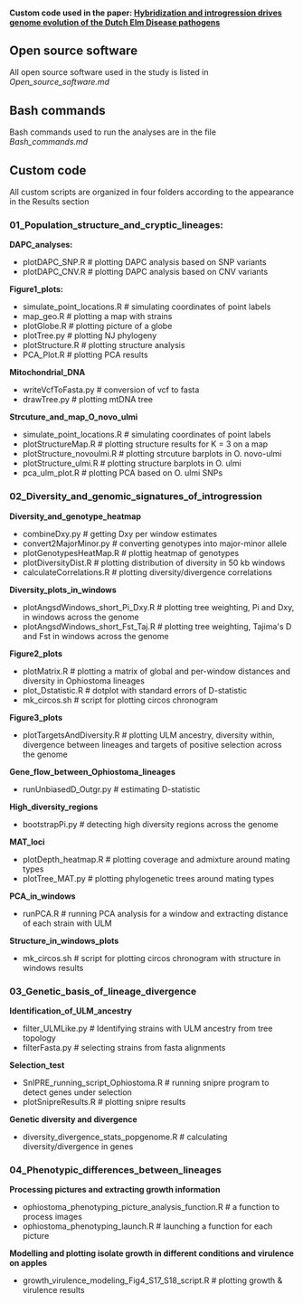 #### Custom code used in the paper: [Hybridization and introgression drives genome evolution of the Dutch Elm Disease pathogens](https://www.nature.com/articles/s41559-020-1133-6?proof=trueNov) 


Open source software
--------------------

All open source software used in the study is listed in _Open_source_software.md_


Bash commands
-------------

Bash commands used to run the analyses are in the file _Bash_commands.md_


Custom code
-----------

All custom scripts are organized in four folders according to the appearance in the Results section


### 01_Population_structure_and_cryptic_lineages:
**DAPC_analyses:**
- plotDAPC_SNP.R  # plotting DAPC analysis based on SNP variants
- plotDAPC_CNV.R  # plotting DAPC analysis based on CNV variants

**Figure1_plots:**
- simulate_point_locations.R	# simulating coordinates of point labels
- map_geo.R  			# plotting a map with strains
- plotGlobe.R			# plotting picture of a globe
- plotTree.py  			# plotting NJ phylogeny
- plotStructure.R  		# plotting structure analysis
- PCA_Plot.R  			# plotting PCA results

**Mitochondrial_DNA**
- writeVcfToFasta.py	# conversion of vcf to fasta
- drawTree.py		# plotting mtDNA tree

**Strcuture_and_map_O_novo_ulmi**
- simulate_point_locations.R    # simulating coordinates of point labels
- plotStructureMap.R		# plotting structure results for K = 3 on a map
- plotStructure_novoulmi.R	# plotting strcuture barplots in O. novo-ulmi
- plotStructure_ulmi.R		# plotting structure barplots in O. ulmi
- pca_ulm_plot.R		# plotting PCA based on O. ulmi SNPs

### 02_Diversity_and_genomic_signatures_of_introgression
**Diversity_and_genotype_heatmap**
- combineDxy.py			# getting Dxy per window estimates
- convert2MajorMinor.py		# converting genotypes into major-minor allele
- plotGenotypesHeatMap.R	# plottig heatmap of genotypes
- plotDiversityDist.R		# plotting distribution of diversity in 50 kb windows
- calculateCorrelations.R	# plotting diversity/divergence correlations

**Diversity_plots_in_windows**
- plotAngsdWindows_short_Pi_Dxy.R	# plotting tree weighting, Pi and Dxy, in windows across the genome
- plotAngsdWindows_short_Fst_Taj.R	# plotting tree weighting, Tajima's D and Fst in windows across the genome

**Figure2_plots**
- plotMatrix.R		# plotting a matrix of global and per-window distances and diversity in Ophiostoma lineages
- plot_Dstatistic.R	# dotplot with standard errors of D-statistic
- mk_circos.sh		# script for plotting circos chronogram

**Figure3_plots**
- plotTargetsAndDiversity.R	# plotting ULM ancestry, diversity within, divergence between lineages and targets of positive selection across the genome

**Gene_flow_between_Ophiostoma_lineages**
- runUnbiasedD_Outgr.py		# estimating D-statistic

**High_diversity_regions**
- bootstrapPi.py	# detecting high diversity regions across the genome

**MAT_loci**
- plotDepth_heatmap.R	# plotting coverage and admixture around mating types
- plotTree_MAT.py	# plotting phylogenetic trees around mating types

**PCA_in_windows**
- runPCA.R	# running PCA analysis for a window and extracting distance of each strain with ULM

**Structure_in_windows_plots**
- mk_circos.sh	# script for plotting circos chronogram with structure in windows results

### 03_Genetic_basis_of_lineage_divergence
**Identification_of_ULM_ancestry**
- filter_ULMLike.py	# Identifying strains with ULM ancestry from tree topology
- filterFasta.py	# selecting strains from fasta alignments

**Selection_test**
- SnIPRE_running_script_Ophiostoma.R	# running snipre program to detect genes under selection
- plotSnipreResults.R			# plotting snipre results

**Genetic diversity and divergence**
- diversity_divergence_stats_popgenome.R	# calculating diversity/divergence in genes

### 04_Phenotypic_differences_between_lineages
**Processing pictures and extracting growth information**
- ophiostoma_phenotyping_picture_analysis_function.R 	# a function to process images
- ophiostoma_phenotyping_launch.R 			# launching a function for each picture

**Modelling and plotting isolate growth in different conditions and virulence on apples**
- growth_virulence_modeling_Fig4_S17_S18_script.R	# plotting growth & virulence results


